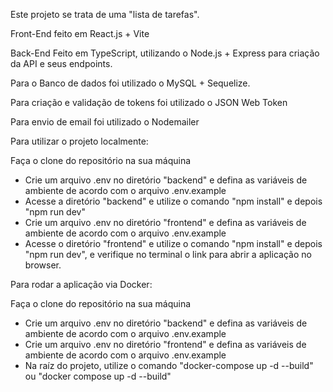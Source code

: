 Este projeto se trata de uma "lista de tarefas".

Front-End feito em React.js + Vite

Back-End Feito em TypeScript, utilizando o Node.js + Express para criação da API e seus endpoints.

Para o Banco de dados foi utilizado o MySQL + Sequelize.

Para criação e validação de tokens foi utilizado o JSON Web Token

Para envio de email foi utilizado o Nodemailer

Para utilizar o projeto localmente:

Faça o clone do repositório na sua máquina
  - Crie um arquivo .env no diretório "backend" e defina as variáveis de ambiente de acordo com o arquivo .env.example
  - Acesse a diretório "backend" e utilize o comando "npm install" e depois "npm run dev"
  - Crie um arquivo .env no diretório "frontend" e defina as variáveis de ambiente de acordo com o arquivo .env.example
  - Acesse o diretório "frontend" e utilize o comando "npm install" e depois "npm run dev", e verifique no terminal o link para abrir a aplicação no browser.

Para rodar a aplicação via Docker:

Faça o clone do repositório na sua máquina
  - Crie um arquivo .env no diretório "backend" e defina as variáveis de ambiente de acordo com o arquivo .env.example
  - Crie um arquivo .env no diretório "frontend" e defina as variáveis de ambiente de acordo com o arquivo .env.example
  - Na raíz do projeto, utilize o comando "docker-compose up -d --build" ou "docker compose up -d --build"
